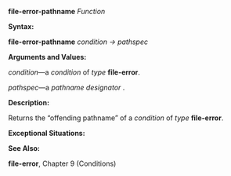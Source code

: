 **file-error-pathname** *Function* 

**Syntax:** 

**file-error-pathname** *condition → pathspec* 

**Arguments and Values:** 

*condition*—a *condition* of *type* **file-error**. 

*pathspec*—a *pathname designator* . 

**Description:** 

Returns the “offending pathname” of a *condition* of *type* **file-error**. 

**Exceptional Situations:** 

**See Also:** 

**file-error**, Chapter 9 (Conditions) 



 

 


